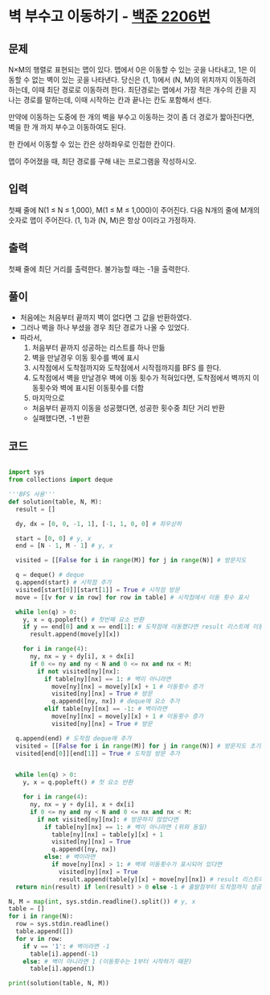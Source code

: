 # 벽 부수고 이동하기 - [백준 2206번](https://www.acmicpc.net/problem/2206)

## 문제

N×M의 행렬로 표현되는 맵이 있다. 맵에서 0은 이동할 수 있는 곳을 나타내고, 1은 이동할 수 없는 벽이 있는 곳을 나타낸다. 당신은 (1, 1)에서 (N, M)의 위치까지 이동하려 하는데, 이때 최단 경로로 이동하려 한다. 최단경로는 맵에서 가장 적은 개수의 칸을 지나는 경로를 말하는데, 이때 시작하는 칸과 끝나는 칸도 포함해서 센다.

만약에 이동하는 도중에 한 개의 벽을 부수고 이동하는 것이 좀 더 경로가 짧아진다면, 벽을 한 개 까지 부수고 이동하여도 된다.

한 칸에서 이동할 수 있는 칸은 상하좌우로 인접한 칸이다.

맵이 주어졌을 때, 최단 경로를 구해 내는 프로그램을 작성하시오.

## 입력

첫째 줄에 N(1 ≤ N ≤ 1,000), M(1 ≤ M ≤ 1,000)이 주어진다. 다음 N개의 줄에 M개의 숫자로 맵이 주어진다. (1, 1)과 (N, M)은 항상 0이라고 가정하자.

## 출력

첫째 줄에 최단 거리를 출력한다. 불가능할 때는 -1을 출력한다.

## 풀이

- 처음에는 처음부터 끝까지 벽이 없다면 그 값을 반환하였다.
- 그러나 벽을 하나 부셨을 경우 최단 경로가 나올 수 있었다.
- 따라서,
  1. 처음부터 끝까지 성공하는 리스트를 하나 만듦
  1. 벽을 만날경우 이동 횟수를 벽에 표시
  1. 시작점에서 도착점까지와 도착점에서 시작점까지를 BFS 를 한다.
  1. 도착점에서 벽을 만날경우 벽에 이동 횟수가 적혀있다면, 도착점에서 벽까지 이동횟수와 벽에 표시된 이동횟수를 더함
  1. 마지막으로
  - 처음부터 끝까지 이동을 성공했다면, 성공한 횟수중 최단 거리 반환
  - 실패했다면, -1 반환

## 코드

```python

import sys
from collections import deque

'''BFS 사용'''
def solution(table, N, M):
  result = []

  dy, dx = [0, 0, -1, 1], [-1, 1, 0, 0] # 좌우상하

  start = [0, 0] # y, x
  end = [N - 1, M - 1] # y, x

  visited = [[False for i in range(M)] for j in range(N)] # 방문지도

  q = deque() # deque
  q.append(start) # 시작점 추가
  visited[start[0]][start[1]] = True # 시작점 방문
  move = [[v for v in row] for row in table] # 시작점에서 이동 횟수 표시

  while len(q) > 0:
    y, x = q.popleft() # 첫번째 요소 반환
    if y == end[0] and x == end[1]: # 도착점에 이동했다면 result 리스트에 이동횟수 추가
      result.append(move[y][x])

    for i in range(4):
      ny, nx = y + dy[i], x + dx[i]
      if 0 <= ny and ny < N and 0 <= nx and nx < M:
        if not visited[ny][nx]:
          if table[ny][nx] == 1: # 벽이 아니라면
            move[ny][nx] = move[y][x] + 1 # 이동횟수 증가
            visited[ny][nx] = True # 방문
            q.append([ny, nx]) # deque에 요소 추가
          elif table[ny][nx] == -1: # 벽이라면
            move[ny][nx] = move[y][x] + 1 # 이동횟수 증가
            visited[ny][nx] = True # 방문

  q.append(end) # 도착점 deque에 추가
  visited = [[False for i in range(M)] for j in range(N)] # 방문지도 초기화
  visited[end[0]][end[1]] = True # 도착점 방문 추가


  while len(q) > 0:
    y, x = q.popleft() # 첫 요소 반환

    for i in range(4):
      ny, nx = y + dy[i], x + dx[i]
      if 0 <= ny and ny < N and 0 <= nx and nx < M:
        if not visited[ny][nx]: # 방문하지 않았다면
          if table[ny][nx] == 1: # 벽이 아니라면 (위와 동일)
            table[ny][nx] = table[y][x] + 1
            visited[ny][nx] = True
            q.append([ny, nx])
          else: # 벽이라면
            if move[ny][nx] > 1: # 벽에 이동횟수가 표시되어 있다면
              visited[ny][nx] = True
              result.append(table[y][x] + move[ny][nx]) # result 리스트에 도착점부터 이동 횟수와 벽에 표시된 이동횟수 더하여 추가
  return min(result) if len(result) > 0 else -1 # 출발점부터 도착점까지 성공했다면 최단 거리 반환. 아니라면 -1 반환

N, M = map(int, sys.stdin.readline().split()) # y, x
table = []
for i in range(N):
  row = sys.stdin.readline()
  table.append([])
  for v in row:
    if v == '1': # 벽이라면 -1
      table[i].append(-1)
    else: # 벽이 아니라면 1 (이동횟수는 1부터 시작하기 때문)
      table[i].append(1)

print(solution(table, N, M))
```

